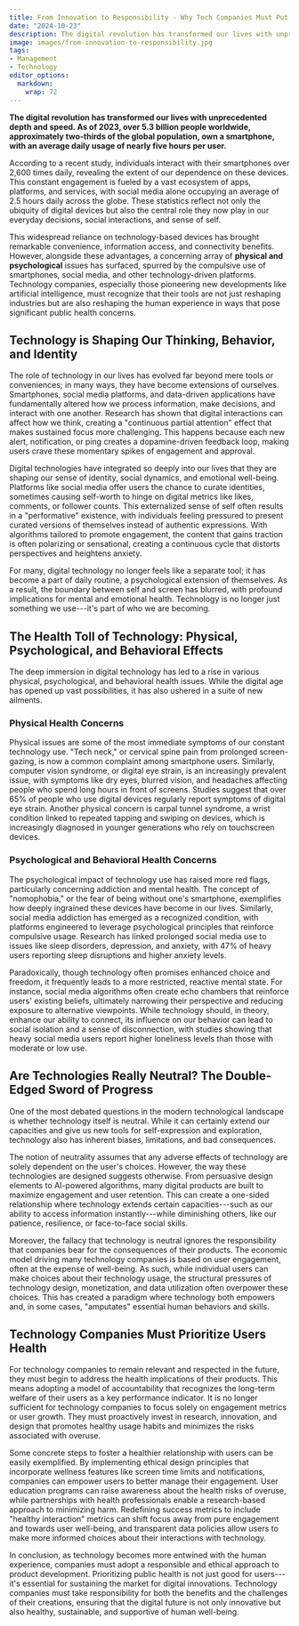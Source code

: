 ```yaml
---
title: From Innovation to Responsibility - Why Tech Companies Must Put User Health First
date: "2024-10-23"
description: The digital revolution has transformed our lives with unprecedented depth and speed. As of 2023, approximately two-thirds of the global population own a smartphone, with an average daily usage of nearly five hours per user. This widespread reliance on technology-based devices has brought remarkable convenience, information access, and connectivity benefits. However, alongside these advantages, a concerning array of physical and psychological issues has surfaced.
image: images/from-innovation-to-responsibility.jpg
tags:
- Management
- Technology
editor_options: 
  markdown: 
    wrap: 72
---
```


**The digital revolution has transformed our lives with unprecedented
depth and speed. As of 2023, over 5.3 billion people worldwide,
approximately two-thirds of the global population, own a smartphone,
with an average daily usage of nearly five hours per user.**

According to a recent study, individuals interact with their smartphones
over 2,600 times daily, revealing the extent of our dependence on these
devices. This constant engagement is fueled by a vast ecosystem of apps,
platforms, and services, with social media alone occupying an average of
2.5 hours daily across the globe. These statistics reflect not only the
ubiquity of digital devices but also the central role they now play in
our everyday decisions, social interactions, and sense of self.

This widespread reliance on technology-based devices has brought
remarkable convenience, information access, and connectivity benefits.
However, alongside these advantages, a concerning array of **physical
and psychological** issues has surfaced, spurred by the compulsive use
of smartphones, social media, and other technology-driven platforms.
Technology companies, especially those pioneering new developments like
artificial intelligence, must recognize that their tools are not just
reshaping industries but are also reshaping the human experience in ways
that pose significant public health concerns.

## Technology is Shaping Our Thinking, Behavior, and Identity

The role of technology in our lives has evolved far beyond mere tools or
conveniences; in many ways, they have become extensions of ourselves.
Smartphones, social media platforms, and data-driven applications have
fundamentally altered how we process information, make decisions, and
interact with one another. Research has shown that digital interactions
can affect how we think, creating a "continuous partial attention"
effect that makes sustained focus more challenging. This happens because
each new alert, notification, or ping creates a dopamine-driven feedback
loop, making users crave these momentary spikes of engagement and
approval.

Digital technologies have integrated so deeply into our lives that they
are shaping our sense of identity, social dynamics, and emotional
well-being. Platforms like social media offer users the chance to curate
identities, sometimes causing self-worth to hinge on digital metrics
like likes, comments, or follower counts. This externalized sense of
self often results in a "performative" existence, with individuals
feeling pressured to present curated versions of themselves instead of
authentic expressions. With algorithms tailored to promote engagement,
the content that gains traction is often polarizing or sensational,
creating a continuous cycle that distorts perspectives and heightens
anxiety.

For many, digital technology no longer feels like a separate tool; it
has become a part of daily routine, a psychological extension of
themselves. As a result, the boundary between self and screen has
blurred, with profound implications for mental and emotional health.
Technology is no longer just something we use---it's part of who we are
becoming.

## The Health Toll of Technology: Physical, Psychological, and Behavioral Effects

The deep immersion in digital technology has led to a rise in various
physical, psychological, and behavioral health issues. While the digital
age has opened up vast possibilities, it has also ushered in a suite of
new ailments.

### Physical Health Concerns

Physical issues are some of the most immediate symptoms of our constant
technology use. "Tech neck," or cervical spine pain from prolonged
screen-gazing, is now a common complaint among smartphone users.
Similarly, computer vision syndrome, or digital eye strain, is an
increasingly prevalent issue, with symptoms like dry eyes, blurred
vision, and headaches affecting people who spend long hours in front of
screens. Studies suggest that over 65% of people who use digital devices
regularly report symptoms of digital eye strain. Another physical
concern is carpal tunnel syndrome, a wrist condition linked to repeated
tapping and swiping on devices, which is increasingly diagnosed in
younger generations who rely on touchscreen devices.

### **Psychological and Behavioral Health Concerns**

The psychological impact of technology use has raised more red flags,
particularly concerning addiction and mental health. The concept of
"nomophobia," or the fear of being without one's smartphone, exemplifies
how deeply ingrained these devices have become in our lives. Similarly,
social media addiction has emerged as a recognized condition, with
platforms engineered to leverage psychological principles that reinforce
compulsive usage. Research has linked prolonged social media use to
issues like sleep disorders, depression, and anxiety, with 47% of heavy
users reporting sleep disruptions and higher anxiety levels.

Paradoxically, though technology often promises enhanced choice and
freedom, it frequently leads to a more restricted, reactive mental
state. For instance, social media algorithms often create echo chambers
that reinforce users' existing beliefs, ultimately narrowing their
perspective and reducing exposure to alternative viewpoints. While
technology should, in theory, enhance our ability to connect, its
influence on our behavior can lead to social isolation and a sense of
disconnection, with studies showing that heavy social media users report
higher loneliness levels than those with moderate or low use.

## Are Technologies Really Neutral? The Double-Edged Sword of Progress

One of the most debated questions in the modern technological landscape
is whether technology itself is neutral. While it can certainly extend
our capacities and give us new tools for self-expression and
exploration, technology also has inherent biases, limitations, and bad
consequences.

The notion of neutrality assumes that any adverse effects of technology
are solely dependent on the user's choices. However, the way these
technologies are designed suggests otherwise. From persuasive design
elements to AI-powered algorithms, many digital products are built to
maximize engagement and user retention. This can create a one-sided
relationship where technology extends certain capacities---such as our
ability to access information instantly---while diminishing others, like
our patience, resilience, or face-to-face social skills.

Moreover, the fallacy that technology is neutral ignores the
responsibility that companies bear for the consequences of their
products. The economic model driving many technology companies is based
on user engagement, often at the expense of well-being. As such, while
individual users can make choices about their technology usage, the
structural pressures of technology design, monetization, and data
utilization often overpower these choices. This has created a paradigm
where technology both empowers and, in some cases, "amputates" essential
human behaviors and skills.

## Technology Companies Must Prioritize Users Health

For technology companies to remain relevant and respected in the future,
they must begin to address the health implications of their products.
This means adopting a model of accountability that recognizes the
long-term welfare of their users as a key performance indicator. It is
no longer sufficient for technology companies to focus solely on
engagement metrics or user growth. They must proactively invest in
research, innovation, and design that promotes healthy usage habits and
minimizes the risks associated with overuse.

Some concrete steps to foster a healthier relationship with users can be
easily exemplified. By implementing ethical design principles that
incorporate wellness features like screen time limits and notifications,
companies can empower users to better manage their engagement. User
education programs can raise awareness about the health risks of
overuse, while partnerships with health professionals enable a
research-based approach to minimizing harm. Redefining success metrics
to include "healthy interaction" metrics can shift focus away from pure
engagement and towards user well-being, and transparent data policies
allow users to make more informed choices about their interactions with
technology.

In conclusion, as technology becomes more entwined with the human
experience, companies must adopt a responsible and ethical approach to
product development. Prioritizing public health is not just good for
users---it's essential for sustaining the market for digital
innovations. Technology companies must take responsibility for both the
benefits and the challenges of their creations, ensuring that the
digital future is not only innovative but also healthy, sustainable, and
supportive of human well-being.
